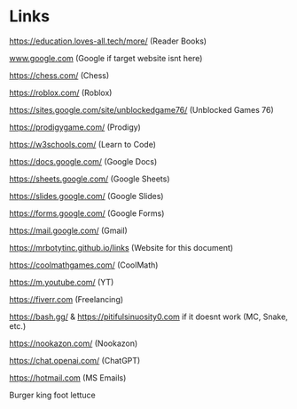 # Links
https://education.loves-all.tech/more/ (Reader Books)

www.google.com (Google if target website isnt here)

https://chess.com/ (Chess)

https://roblox.com/ (Roblox)

https://sites.google.com/site/unblockedgame76/ (Unblocked Games 76)

https://prodigygame.com/ (Prodigy)

https://w3schools.com/ (Learn to Code)

https://docs.google.com/ (Google Docs)

https://sheets.google.com/ (Google Sheets)

https://slides.google.com/ (Google Slides)

https://forms.google.com/ (Google Forms)

https://mail.google.com/ (Gmail)

https://mrbotytinc.github.io/links (Website for this document)

https://coolmathgames.com/ (CoolMath)

https://m.youtube.com/ (YT)

https://fiverr.com (Freelancing)

https://bash.gg/ & https://pitifulsinuosity0.com if it doesnt work (MC, Snake, etc.)

https://nookazon.com/ (Nookazon)

https://chat.openai.com/ (ChatGPT)

https://hotmail.com (MS Emails)

Burger king foot lettuce
